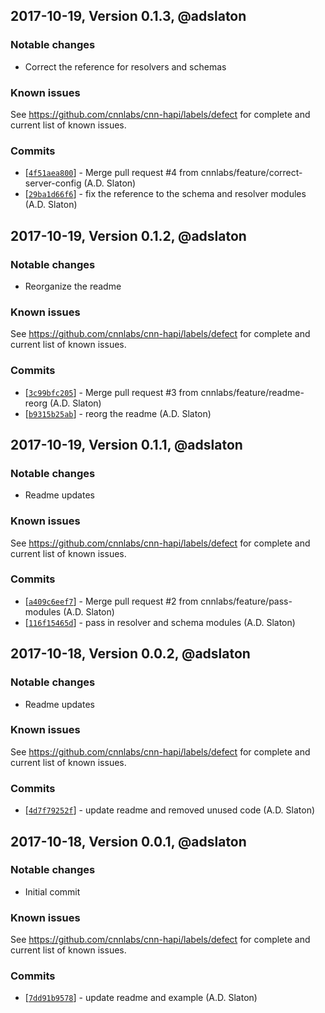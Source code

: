 ## 2017-10-19, Version 0.1.3, @adslaton

### Notable changes

- Correct the reference for resolvers and schemas


### Known issues

See https://github.com/cnnlabs/cnn-hapi/labels/defect for complete and
current list of known issues.


### Commits

* [[`4f51aea800`](https://github.com/cnnlabs/cnn-starter-api/commit/4f51aea800)] - Merge pull request #4 from cnnlabs/feature/correct-server-config (A.D. Slaton)
* [[`29ba1d66f6`](https://github.com/cnnlabs/cnn-starter-api/commit/29ba1d66f6)] - fix the reference to the schema and resolver modules (A.D. Slaton)


## 2017-10-19, Version 0.1.2, @adslaton

### Notable changes

- Reorganize the readme


### Known issues

See https://github.com/cnnlabs/cnn-hapi/labels/defect for complete and
current list of known issues.


### Commits

* [[`3c99bfc205`](https://github.com/cnnlabs/cnn-starter-api/commit/3c99bfc205)] - Merge pull request #3 from cnnlabs/feature/readme-reorg (A.D. Slaton)
* [[`b9315b25ab`](https://github.com/cnnlabs/cnn-starter-api/commit/b9315b25ab)] - reorg the readme (A.D. Slaton)


## 2017-10-19, Version 0.1.1, @adslaton

### Notable changes

- Readme updates


### Known issues

See https://github.com/cnnlabs/cnn-hapi/labels/defect for complete and
current list of known issues.


### Commits

* [[`a409c6eef7`](https://github.com/cnnlabs/cnn-starter-api/commit/a409c6eef7)] - Merge pull request #2 from cnnlabs/feature/pass-modules (A.D. Slaton)
* [[`116f15465d`](https://github.com/cnnlabs/cnn-starter-api/commit/116f15465d)] - pass in resolver and schema modules (A.D. Slaton)

## 2017-10-18, Version 0.0.2, @adslaton

### Notable changes

- Readme updates


### Known issues

See https://github.com/cnnlabs/cnn-hapi/labels/defect for complete and
current list of known issues.


### Commits

* [[`4d7f79252f`](https://github.com/cnnlabs/cnn-starter-api/commit/4d7f79252f)] - update readme and removed unused code (A.D. Slaton)


## 2017-10-18, Version 0.0.1, @adslaton

### Notable changes

- Initial commit


### Known issues

See https://github.com/cnnlabs/cnn-hapi/labels/defect for complete and
current list of known issues.


### Commits

* [[`7dd91b9578`](https://github.com/cnnlabs/cnn-starter-api/commit/7dd91b9578)] - update readme and example (A.D. Slaton)
